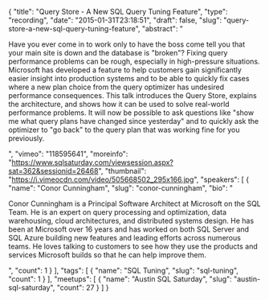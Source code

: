 {
  "title": "Query Store - A New SQL Query Tuning Feature",
  "type": "recording",
  "date": "2015-01-31T23:18:51",
  "draft": false,
  "slug": "query-store-a-new-sql-query-tuning-feature",
  "abstract": "<p>Have you ever come in to work only to have the boss come tell you that your main site is down and the database is \"broken\"? Fixing query performance problems can be rough, especially in high-pressure situations. Microsoft has developed a feature to help customers gain significantly easier insight into production systems and to be able to quickly fix cases where a new plan choice from the query optimizer has undesired performance consequences. This talk introduces the Query Store, explains the architecture, and shows how it can be used to solve real-world performance problems. It will now be possible to ask questions like \"show me what query plans have changed since yesterday\" and to quickly ask the optimizer to \"go back\" to the query plan that was working fine for you previously.</p>",
  "vimeo": "118595641",
  "moreinfo": "https://www.sqlsaturday.com/viewsession.aspx?sat=362&sessionid=26468",
  "thumbnail": "https://i.vimeocdn.com/video/505668502_295x166.jpg",
  "speakers": [
    {
      "name": "Conor Cunningham",
      "slug": "conor-cunningham",
      "bio": "<p>Conor Cunningham is a Principal Software Architect at Microsoft on the SQL Team. He is an expert on query processing and optimization, data warehousing, cloud architectures, and distributed systems design. He has been at Microsoft over 16 years and has worked on both SQL Server and SQL Azure building new features and leading efforts across numerous teams. He loves talking to customers to see how they use the products and services Microsoft builds so that he can help improve them.</p>",
      "count": 1
    }
  ],
  "tags": [
    {
      "name": "SQL Tuning",
      "slug": "sql-tuning",
      "count": 1
    }
  ],
  "meetups": [
    {
      "name": "Austin SQL Saturday",
      "slug": "austin-sql-saturday",
      "count": 27
    }
  ]
}